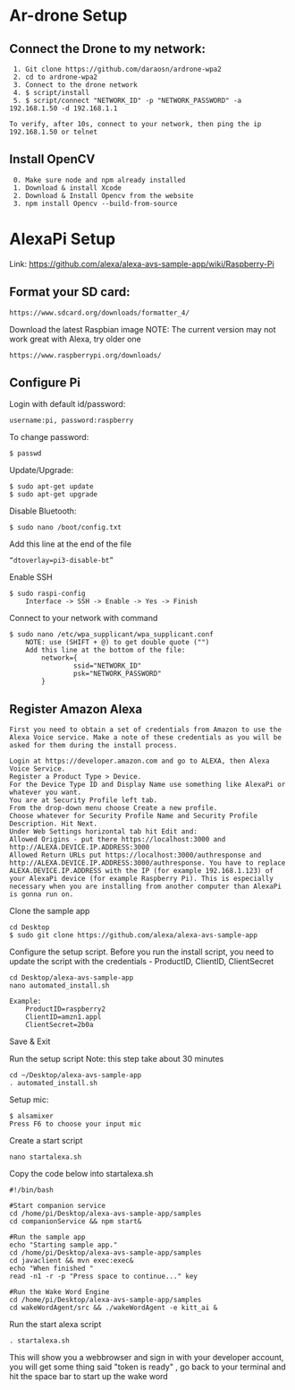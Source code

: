 # Ar-drone Setup
## Connect the Drone to my network:
``` 
 1. Git clone https://github.com/daraosn/ardrone-wpa2
 2. cd to ardrone-wpa2
 3. Connect to the drone network	
 4. $ script/install
 5. $ script/connect "NETWORK_ID" -p "NETWORK_PASSWORD" -a 192.168.1.50 -d 192.168.1.1

To verify, after 10s, connect to your network, then ping the ip 192.168.1.50 or telnet 
```

## Install OpenCV
```
 0. Make sure node and npm already installed
 1. Download & install Xcode 
 2. Download & Install Opencv from the website
 3. npm install Opencv --build-from-source
```

# AlexaPi Setup 
Link: https://github.com/alexa/alexa-avs-sample-app/wiki/Raspberry-Pi
## Format your SD card: 

```
https://www.sdcard.org/downloads/formatter_4/
```

Download the latest Raspbian image
NOTE: The current version may not work great with Alexa, try older one
```
https://www.raspberrypi.org/downloads/
```

## Configure Pi
Login with default id/password:

```
username:pi, password:raspberry
```
To change password:

```
$ passwd
```

Update/Upgrade:
```
$ sudo apt-get update
$ sudo apt-get upgrade
```

Disable Bluetooth:
```
$ sudo nano /boot/config.txt
```
Add this line at the end of the file
```
“dtoverlay=pi3-disable-bt” 
```

Enable SSH
```
$ sudo raspi-config
	Interface -> SSH -> Enable -> Yes -> Finish
```

Connect to your network with command
```
$ sudo nano /etc/wpa_supplicant/wpa_supplicant.conf
	NOTE: use (SHIFT + @) to get double quote ("") 
	Add this line at the bottom of the file:
		network={
				ssid="NETWORK_ID"
				psk="NETWORK_PASSWORD"
		}
```

## Register Amazon Alexa 
```
First you need to obtain a set of credentials from Amazon to use the Alexa Voice service. Make a note of these credentials as you will be asked for them during the install process.

Login at https://developer.amazon.com and go to ALEXA, then Alexa Voice Service.
Register a Product Type > Device.
For the Device Type ID and Display Name use something like AlexaPi or whatever you want.
You are at Security Profile left tab.
From the drop-down menu choose Create a new profile.
Choose whatever for Security Profile Name and Security Profile Description. Hit Next.
Under Web Settings horizontal tab hit Edit and:
Allowed Origins - put there https://localhost:3000 and http://ALEXA.DEVICE.IP.ADDRESS:3000
Allowed Return URLs put https://localhost:3000/authresponse and http://ALEXA.DEVICE.IP.ADDRESS:3000/authresponse. You have to replace ALEXA.DEVICE.IP.ADDRESS with the IP (for example 192.168.1.123) of your AlexaPi device (for example Raspberry Pi). This is especially necessary when you are installing from another computer than AlexaPi is gonna run on.
```

Clone the sample app
```
cd Desktop
$ sudo git clone https://github.com/alexa/alexa-avs-sample-app
```

Configure the setup script.
Before you run the install script, you need to update the script with the credentials - ProductID, ClientID, ClientSecret
```
cd Desktop/alexa-avs-sample-app
nano automated_install.sh

Example: 
	ProductID=raspberry2
	ClientID=amzn1.appl
	ClientSecret=2b0a
```
Save & Exit

Run the setup script
Note: this step take about 30 minutes
```
cd ~/Desktop/alexa-avs-sample-app
. automated_install.sh
```

Setup mic:
```
$ alsamixer
Press F6 to choose your input mic
```

Create a start script
```
nano startalexa.sh
```

Copy the code below into startalexa.sh
```
#!/bin/bash

#Start companion service
cd /home/pi/Desktop/alexa-avs-sample-app/samples
cd companionService && npm start&

#Run the sample app
echo "Starting sample app."
cd /home/pi/Desktop/alexa-avs-sample-app/samples
cd javaclient && mvn exec:exec&
echo "When finished "
read -n1 -r -p "Press space to continue..." key

#Run the Wake Word Engine
cd /home/pi/Desktop/alexa-avs-sample-app/samples
cd wakeWordAgent/src && ./wakeWordAgent -e kitt_ai &

```

Run the start alexa script 

```
. startalexa.sh
```
This will show you a webbrowser and sign in with your developer account, you will get some thing said "token is ready"
, go back to your terminal and hit the space bar to start up the wake word






